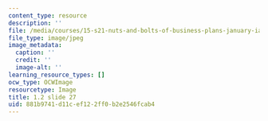 ```yaml
---
content_type: resource
description: ''
file: /media/courses/15-s21-nuts-and-bolts-of-business-plans-january-iap-2014/881b9741d11cef122ff0b2e2546fcab4_1.2_slide_27.jpg
file_type: image/jpeg
image_metadata:
  caption: ''
  credit: ''
  image-alt: ''
learning_resource_types: []
ocw_type: OCWImage
resourcetype: Image
title: 1.2 slide 27
uid: 881b9741-d11c-ef12-2ff0-b2e2546fcab4
---
```

